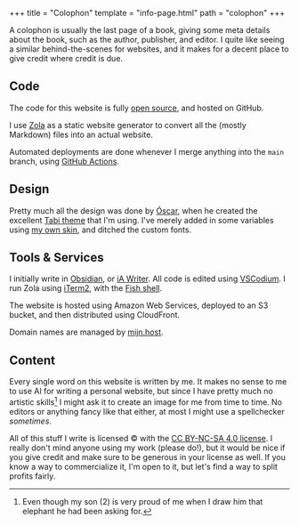 +++
title = "Colophon"
template = "info-page.html"
path = "colophon"
+++

A colophon is usually the last page of a book, giving some meta details about the book, such as the author, publisher, and editor. I quite like seeing a similar behind-the-scenes for websites, and it makes for a decent place to give credit where credit is due. 

<!-- toc -->

## Code
The code for this website is fully [open source](https://github.com/Nizzlay/nizzlay.com), and hosted on GitHub.

I use [Zola](https://www.getzola.org/) as a static website generator to convert all the (mostly Markdown) files into an actual website.

Automated deployments are done whenever I merge anything into the `main` branch, using [GitHub Actions](https://github.com/Nizzlay/nizzlay.com/blob/main/.github/workflows/publish.yml). 

## Design
Pretty much all the design was done by [Óscar](https://osc.garden/), when he created the excellent [Tabi theme](https://welpo.github.io/tabi/) that I'm using. I've merely added in some variables using [my own skin](https://github.com/Nizzlay/nizzlay.com/blob/main/sass/skins/nizzlay.scss), and ditched the custom fonts.

## Tools & Services
I initially write in [Obsidian](https://obsidian.md/), or [iA Writer](https://ia.net/writer). All code is edited using [VSCodium](https://vscodium.com/). I run Zola using [iTerm2](https://iterm2.com/), with the [Fish shell](https://fishshell.com/). 

The website is hosted using Amazon Web Services, deployed to an S3 bucket, and then distributed using CloudFront.

Domain names are managed by [mijn.host](https://mijn.host/).

## Content
Every single word on this website is written by me. It makes no sense to me to use AI for writing a personal website, but since I have pretty much no artistic skills[^1] I might ask it to create an image for me from time to time. No editors or anything fancy like that either, at most I might use a spellchecker _sometimes_.

All of this stuff I write is licensed © with the [CC BY-NC-SA 4.0 license](https://creativecommons.org/licenses/by-nc-sa/4.0/). I really don't mind anyone using my work (please do!), but it would be nice if you give credit and make sure to be generous in your license as well. If you know a way to commercialize it, I'm open to it, but let's find a way to split profits fairly.

[^1]: Even though my son (2) is very proud of me when I draw him that elephant he had been asking for.